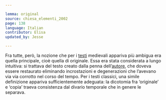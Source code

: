 ```yaml
---

lemma: original
source: chiesa_elementi_2002
page: 138
language: Italian
contributor: Elisa
updated_by: Jesse

---
```

Fra tutte, però, la nozione che per i [testi](text.html) medievali appariva più ambigua era quella principale, cioè quella di originale. Essa era stata considerata a lungo intuitiva: si trattava del testo creato dalla penna dell’[autore](author.html), che doveva essere restaurato eliminando incrostazioni e degenerazioni che l’avevano via via corrotto nel corso del tempo. Per i testi classici, una simile definizione appariva sufficientemente adeguata: la dicotomia fra ‘originale’ e ‘copia’ traeva consistenza dal divario temporale che in genere le separava.
